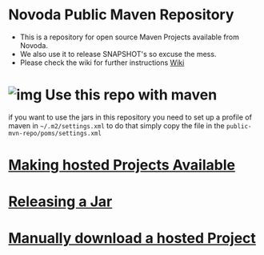 Novoda Public Maven Repository
======================================
- This is a repository for open source Maven Projects available from Novoda.
- We also use it to release SNAPSHOT's so excuse the mess.
- Please check the wiki for further instructions [Wiki](https://github.com/novoda/public-mvn-repo/wiki/_pages)

![img](https://encrypted-tbn1.gstatic.com/images?q=tbn:ANd9GcSbT61gtbI8vDDV6phYN5ztFurC2Nm5kSaziPCtwfF76GX4Q4Nb)
Use this repo with maven
======================================
if you want to use the jars in this repository you need to set up a profile of maven in `~/.m2/settings.xml`
to do that simply copy the file in the `public-mvn-repo/poms/settings.xml`

[Making hosted Projects Available](https://github.com/novoda/public-mvn-repo/wiki/Making-a-Project-Available)
======================================

[Releasing a Jar](https://github.com/novoda/public-mvn-repo/wiki/Releasing-a-Jar)
======================================

[Manually download a hosted Project](https://github.com/novoda/public-mvn-repo/wiki/Manual-Download-of-Projects)
======================================
